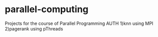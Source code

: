 # parallel-computing
Projects for the course of Parallel Programming AUTH
1)knn using MPI 2)pagerank using pThreads

